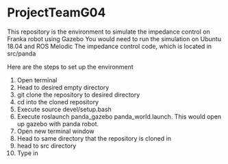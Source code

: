 # ProjectTeamG04
This repository is the environment to simulate the impedance control on Franka robot using Gazebo
You would need to run the simulation on Ubuntu 18.04 and ROS Melodic
The impedance control code, which is located in src/panda

Here are the steps to set up the environment

1. Open terminal
2. Head to desired empty directory
3. git clone the repository to desired directory
4. cd into the cloned repository
5. Execute source devel/setup.bash
6. Execute roslaunch panda_gazebo panda_world.launch. This would open up gazebo with panda robot.
7. Open new terminal window
8. Head to same directory that the repository is cloned in
9. head to src directory
10. Type in 
